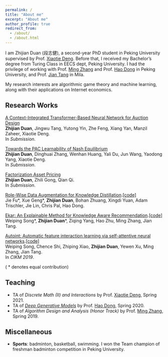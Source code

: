 ```yaml
---
permalink: /
title: "About me"
excerpt: "About me"
author_profile: true
redirect_from: 
  - /about/
  - /about.html
---
```


I am Zhijian Duan (段志健), a second-year PhD student in Peking University supervised by Prof. [Xiaotie Deng](https://cfcs.pku.edu.cn/english/people/faculty/xiaotiedeng/index.htm). Before that, I received my Bachelor’s degree from Turing Class in EECS dept, Peking University. I had the privilege of working with Prof. [Ming Zhang](http://net.pku.edu.cn/dlib/mzhang/) and Prof. [Hao Dong](https://zsdonghao.github.io/) in Peking University, and Prof. [Jian Tang](https://jian-tang.com/) in Mila.

My research interests are algorithmic game theory and machine learning, along with their applications on Internet economics.

## Research Works
[A Context-Integrated Transformer-Based Neural Network for Auction Design](https://arxiv.org/abs/2201.12489)  
**Zhijian Duan**, Jingwu Tang, Yutong Yin, Zhe Feng, Xiang Yan, Manzil Zaheer, Xiaotie Deng.  
In *Submission*.

[Towards the PAC Learnability of Nash Equilibrium](https://arxiv.org/abs/2108.07472)  
**Zhijian Duan**, Dinghuai Zhang, Wenhan Huang, Yali Du, Jun Wang, Yaodong Yang, Xiaotie Deng.  
In *Submission*.

[Factorization Asset Pricing](https://papers.ssrn.com/sol3/papers.cfm?abstract_id=3940074)  
**Zhijian Duan**, Zhili Gong, Qian Qi.  
In *Submission*.

[Role-Wise Data Augmentation for Knowledge Distillation](https://arxiv.org/abs/2004.08861).[[code]](https://github.com/bigaidream-projects/role-kd)  
Jie Fu\*, Xue Geng\*, **Zhijian Duan**, Bohan Zhuang, Xingdi Yuan, Adam Trischler, Jie Lin, Chris Pal, Hao Dong.

[Ekar: An Explainable Method for Knowledge Aware Recommendation](https://arxiv.org/abs/1906.09506).[[code]](https://github.com/zjduan/Ekar)  
Weiping Song\*, **Zhijian Duan**\*, Ziqing Yang, Hao Zhu, Ming Zhang, Jian Tang.

[Autoint: Automatic feature interaction learning via self-attentive neural networks](https://arxiv.org/abs/1810.11921).[[code]](https://github.com/shichence/AutoInt)  
Weiping Song, Chence Shi, Zhiping Xiao, **Zhijian Duan**, Yewen Xu, Ming Zhang, Jian Tang.  
In *CIKM 2019*.

( * denotes equal contribution)

## Teaching
* TA of _Discrete Math (II) and Interactions_ by Prof. [Xiaotie Deng](https://cfcs.pku.edu.cn/english/people/faculty/xiaotiedeng/index.htm), Spring 2021.  
* TA of [_Deep Generative Models_](https://deep-generative-models.github.io/) by Prof. [Hao Dong](https://zsdonghao.github.io/), Spring 2020.  
* TA of _Algorithm Design and Analysis (Honor Track)_ by Prof. [Ming Zhang](http://net.pku.edu.cn/dlib/mzhang/), Spring 2019.  

## Miscellaneous
* **Sports**: badminton, basketball, swimming. I won the Team champion of freshman badminton competition in Peking University. 
